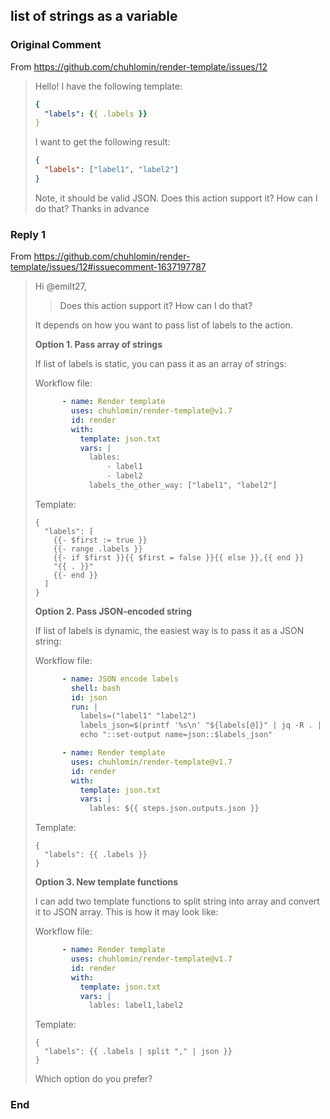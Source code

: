 ## list of strings as a variable

### Original Comment

From https://github.com/chuhlomin/render-template/issues/12

> Hello! I have the following template:
> 
> ```yml
> {
>   "labels": {{ .labels }}
> }
> ```
> 
> I want to get the following result:
> 
> ```json
> {
>   "labels": ["label1", "label2"]
> }
> ```
> 
> Note, it should be valid JSON. Does this action support it? How can I do that? Thanks in advance


### Reply 1

From https://github.com/chuhlomin/render-template/issues/12#issuecomment-1637197787

> Hi @emilt27,
> 
> > Does this action support it? How can I do that?
> 
> It depends on how you want to pass list of labels to the action.
> 
> **Option 1. Pass array of strings**
> 
> If list of labels is static, you can pass it as an array of strings:
> 
> Workflow file:
> 
> ```yaml
>       - name: Render template
>         uses: chuhlomin/render-template@v1.7
>         id: render
>         with:
>           template: json.txt
>           vars: |
>             lables:
>                 - label1
>                 - label2
>             labels_the_other_way: ["label1", "label2"]
> ```
> 
> Template:
> 
> ```
> {
>   "labels": [
>     {{- $first := true }}
>     {{- range .labels }}
>     {{- if $first }}{{ $first = false }}{{ else }},{{ end }}
>     "{{ . }}"
>     {{- end }}
>   ]
> }
> ```
> 
> **Option 2. Pass JSON-encoded string**
> 
> If list of labels is dynamic, the easiest way is to pass it as a JSON string:
> 
> Workflow file:
> 
> ```yaml
>       - name: JSON encode labels
>         shell: bash
>         id: json
>         run: |
>           labels=("label1" "label2")
>           labels_json=$(printf '%s\n' "${labels[@]}" | jq -R . | jq -s .)
>           echo "::set-output name=json::$labels_json"
> 
>       - name: Render template
>         uses: chuhlomin/render-template@v1.7
>         id: render
>         with:
>           template: json.txt
>           vars: |
>             lables: ${{ steps.json.outputs.json }}
> ```
> 
> Template:
> 
> ```
> {
>   "labels": {{ .labels }}
> }
> ```
> 
> **Option 3. New template functions**
> 
> I can add two template functions to split string into array and convert it to JSON array. This is how it may look like:
> 
> Workflow file:
> 
> ```yaml
>       - name: Render template
>         uses: chuhlomin/render-template@v1.7
>         id: render
>         with:
>           template: json.txt
>           vars: |
>             lables: label1,label2
> ```
> 
> Template:
> 
> ```
> {
>   "labels": {{ .labels | split "," | json }}
> }
> ```
> 
> Which option do you prefer?



### End
